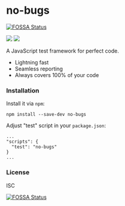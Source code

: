 # no-bugs
[![FOSSA Status](https://app.fossa.io/api/projects/git%2Bgithub.com%2Flxe%2Fno-bugs.svg?type=shield)](https://app.fossa.io/projects/git%2Bgithub.com%2Flxe%2Fno-bugs?ref=badge_shield)


![](https://img.shields.io/badge/no-bugs-brightgreen.svg) 
![](https://img.shields.io/badge/coverage-%F0%9F%92%AF-green.svg)

A JavaScript test framework for perfect code.

 - Lightning fast
 - Seamless reporting
 - Always covers 100% of your code

### Installation

Install it via `npm`:

```
npm install --save-dev no-bugs
```

Adjust "test" script in your `package.json`:

```
...
"scripts": {
  "test": "no-bugs"
}
...
```

### License

ISC


[![FOSSA Status](https://app.fossa.io/api/projects/git%2Bgithub.com%2Flxe%2Fno-bugs.svg?type=large)](https://app.fossa.io/projects/git%2Bgithub.com%2Flxe%2Fno-bugs?ref=badge_large)